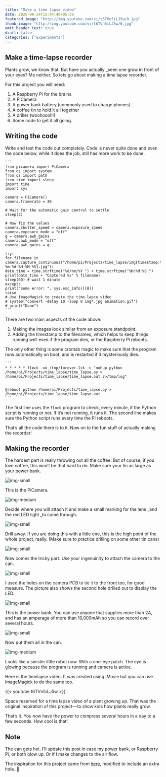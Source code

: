 ```yaml
---
title: "Make a time lapse video"
date: 2020-09-24T15:44:40+05:30
featured_image: "http://img.youtube.com/vi/t6TVn5iLJ5w/0.jpg"
thumb_image: "http://img.youtube.com/vi/t6TVn5iLJ5w/0.jpg"
omit_header_text: true
draft: false
categories: ["Experiments"]
---
```


## Make a time-lapse recorder

Plants grow, we know that. But have you actually _seen one grow in front of your eyes? Me neither. So lets go about making a time lapse recorder. 

For this project you will need:

  1. A Raspberry Pi for the brains.
  2. A PiCamera
  3. A power bank battery (commonly used to charge phones)
  4. A coffee tin to hold it all together
  5. A driller (woohooo!!!)
  6. Some code to get it all going.

## Writing the code

Write and test the code out completely. Code is never quite done and even the code below, while it does the job, still has more work to be done.
    
    ```
    from picamera import PiCamera
    from os import system
    from os import path
    from time import sleep
    import time
    import sys
    
    camera = PiCamera()
    camera.framerate = 30
    
    # Wait for the automatic gain control to settle
    sleep(2)
    
    # Now fix the values
    camera.shutter_speed = camera.exposure_speed
    camera.exposure_mode = "off"
    g = camera.awb_gains
    camera.awb_mode = "off"
    camera.awb_gains = g
    
    try:
    for filename in    camera.capture_continuous("/home/pi/Projects/time_lapse/img{timestamp:%Y-%m-%d-%H-%M-%S}.jpg"):
    date_time = time.strftime("%d/%m/%Y ") + time.strftime("%H:%M:%S ")
    print(date_time + "Captured %s" % filename)
    sleep(60) # wait 1 minute
    except:
    print("Some error: ", sys.exc_info()[0])
    raise
    # Use ImageMagick to create the time-lapse video
    # system("convert -delay 10 -loop 0 img*.jpg animation.gif")
    # print("Done")
	```

There are two main aspects of the code above:

  1. Making the images look similar from an exposure standpoint.
  2. Adding the timestamp to the filenames, which helps to keep things running well even if the program dies, or the Raspberry Pi reboots.

The only other thing is some crontab magic to make sure that the program runs automatically on boot, and is restarted if it mysteriously dies.
    
	```
    * * * * * flock -xn /tmp/forever.lck -c "nohup python /home/pi/Projects/time_lapse/time_lapse.py > /home/pi/Projects/time_lapse/time_lapse.out 2>/tmp/log"
    
    
    @reboot python /home/pi/Projects/time_lapse.py > /home/pi/Projects/time_lapse/time_lapse.out
	```

The first line uses the `flock` program to check, every minute, if the Python script is running or not. If it’s not running, it runs it. The second line makes sure the Python script runs every time the Pi reboots.

That’s all the code there is to it. Now on to the fun stuff of actually making the recorder!

## Making the recorder

The hardest part is really throwing out all the coffee. But of course, if you love coffee, this won’t be that hard to do. Make sure your tin as large as your power bank.

![img-small](https://cdn-images-1.medium.com/max/800/1*moH_HX0u4H3Rxf9e0vlPCQ.jpeg)

This is the PiCamera.

![img-medium](https://cdn-images-1.medium.com/max/800/1*r-ZgyCdsc9cG3snX_lMshA.jpeg)

Decide where you will attach it and make a small marking for the lens _and the red LED light _to come through.

![img-small](https://cdn-images-1.medium.com/max/800/1*-9W2tV0EheMciX4XjtKoEg.jpeg)

Drill away. If you are doing this with a little one, this is the high point of the whole project, really. (Make sure to practice drilling on some other tin cans)

![img-small](https://cdn-images-1.medium.com/max/800/1*shRPUj9q0N4f4UaBUgONzA.jpeg)

Now comes the tricky part. Use your ingenuinity to attach the camera to the can.

![img-small](https://cdn-images-1.medium.com/max/800/1*s1dtPgYNvFajGOmL3Z30xQ.jpeg)

I used the holes on the camera PCB to tie it to the front too, for good measure. The picture also shows the second hole drilled out to display the LED.

![img-small](https://cdn-images-1.medium.com/max/800/1*pW7Dm2pbpVPhs_FwCmhrug.jpeg)

This is the power bank. You can use anyone that supplies more than 2A, and has an amperage of more than 10,000mAh so you can record over several hours.

![img-small](https://cdn-images-1.medium.com/max/800/1*zN_Gku8Xrpa_TKnUvpG2nA.jpeg)

Now put them all in the can.

![img-medium](https://cdn-images-1.medium.com/max/800/1*wC6PVuzvtHXXicFVvRDF4Q.jpeg)

Looks like a sinister little robot now. With a one-eye patch. The eye is glowing because the program is running and camera is active.

Here is the timelapse video. It was created using iMovie but you can use ImageMagick to do the same too.

{{< youtube  t6TVn5iLJ5w >}}

Space reserved for a time lapse video of a plant growing up. That was the original inspiration of this project — to show kids how plants really grow.

That’s it. You now have the power to compress several hours in a day to a few seconds. How cool is that!

## Note

The can gets hot. I’ll update this post in case my power bank, or Raspberry Pi, or both blow up. Or if I make changes to the air flow.

The inspiration for this project came from [here](http://fotosyn.com/blog/simple-timelapse-camera-using-raspberry-pi-and-a-coffee-tin), modified to include an extra hole. 🙂

